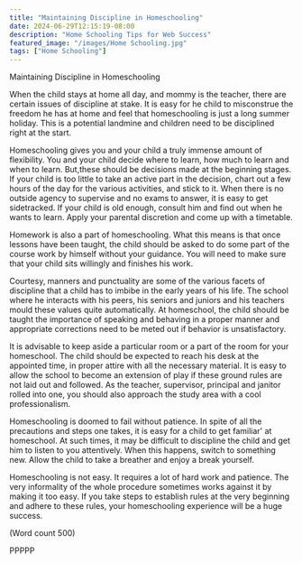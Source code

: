 ```yaml
---
title: "Maintaining Discipline in Homeschooling"
date: 2024-06-29T12:15:19-08:00
description: "Home Schooling Tips for Web Success"
featured_image: "/images/Home Schooling.jpg"
tags: ["Home Schooling"]
---
```


Maintaining Discipline in Homeschooling

When the child stays at home all day, and mommy is the teacher,
there are certain issues of discipline at stake. It is easy for he 
child to misconstrue the freedom he has at home and feel that 
homeschooling is just a long summer holiday. This is a potential 
landmine and children need to be disciplined right at the start.

Homeschooling gives you and your child a truly immense amount of 
flexibility. You and your child decide where to learn, how much to 
learn and when to learn. But,these should be decisions made at 
the beginning stages. If your child is too little to take an 
active part in the decision, chart out a few hours of the day for 
the various activities, and stick to it. When there is no outside 
agency to supervise and no exams to answer, it is easy to get 
sidetracked. If your child is old enough, consult him and find out 
when he wants to learn. Apply your parental discretion and come up 
with a timetable.

Homework is also a part of homeschooling. What this means is that 
once lessons have been taught, the child should be asked to do 
some part of the course work by himself without your guidance. You 
will need to make sure that your child sits willingly and finishes 
his work.

Courtesy, manners and punctuality are some of the various facets 
of discipline that a child has to imbibe in the early years of his 
life. The school where he interacts with his peers, his seniors 
and juniors and his teachers mould these values quite 
automatically. At homeschool, the child should be taught the 
importance of speaking and behaving in a proper manner and 
appropriate corrections need to be meted out if behavior is 
unsatisfactory.

It is advisable to keep aside a particular room or a part of the 
room for your homeschool. The child should be expected to reach 
his desk at the appointed time, in proper attire with all the 
necessary material. It is easy to allow the school to become an 
extension of play if these ground rules are not laid out and 
followed. As the teacher, supervisor, principal and janitor rolled 
into one, you should also approach the study area with a cool 
professionalism. 

Homeschooling is doomed to fail without patience. In spite of all 
the precautions and steps one takes, it is easy for a child to get 
familiar' at homeschool. At such times, it may be difficult to 
discipline the child and get him to listen to you attentively. 
When this happens, switch to something new. Allow the child to 
take a breather and enjoy a break yourself. 

Homeschooling is not easy. It requires a lot of hard work and 
patience. The very informality of the whole procedure sometimes 
works against it by making it too easy. If you take steps to 
establish rules at the very beginning and adhere to these rules, 
your homeschooling experience will be a huge success.


(Word count 500)

PPPPP
